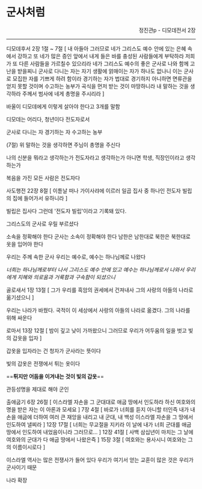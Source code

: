 # 군사처럼
<p align="right">정진관p - 디모데전서 2장</p>

----

디모데후서 2장 1절 ~ 7절 [
내 아들아 그러므로 네가 그리스도 예수 안에 있는 은혜 속에서 강하고
또 네가 많은 증인 앞에서 내게 들은 바를 충성된 사람들에게 부탁하라 저희가 또 다른 사람들을 가르칠수 있으리라
네가 그리스도 예수의 좋은 군사로 나와 함께 고난을 받을찌니
군사로 다니는 자는 자기 생활에 얽매이는 자가 하나도 없나니 이는 군사로 모집한 자를 기쁘게 하려 함이라
경기하는 자가 법대로 경기하지 아니하면 면류관을 얻지 못할 것이며
수고하는 농부가 곡식을 먼저 받는 것이 마땅하니라
내 말하는 것을 생각하라 주께서 범사에 네게 총명을 주시리라
]

바울이 디모데에게 이렇게 살아야 한다고 3개를 말함

디모데는 어리다, 청년이다
전도자로서 

군사로 다니는 자
경기하는 자
수고하는 농부

(7절) 위 말하는 것을 생각하면 주님이 총명을 주신다

나의 신분을 뭐라고 생각하는가
전도자라고 생각하는가
아니면 학생, 직장인이라고 생각하는가

복음을 가진 모든 사람은 전도자다

사도행전 22장 8절 [
이튿날 떠나 가이사랴에 이르러 일곱 집사 중 하나인 전도자 빌립의 집에 들어가서 유하니라
]

빌립은 집사다
그런데 '전도자 빌립'이라고 기록돼 있다.

그리스도의 군사로 우릴 부르셨다

소속을 정확해야 한다
군사는 소속이 정확해야 한다
남한은 남한대로 북한은 북한대로 옷을 입어야 한다

우리는 주께 속한 군사
우리는 예수로, 예수는 하나님께로 나왔다

*너희는 하나님께로부터 나서 그리스도 예수 안에 있고 예수는 하나님께로서 나와서 우리에게 지혜와 의로움과 거룩함과 구속함이 되셨으니*

골로새서 1장 13절 [
그가 우리를 흑암의 권세에서 건져내사 그의 사랑의 아들의 나라로 옮기셨으니
]

우리는 나라가 바꿨다. 국적이 이 세상에서 사랑의 아들의 나라로 옮겼다.
그의 나라를 위해 싸운다

로마서 13장 12절 [
밤이 깊고 낮이 가까왔으니 그러므로 우리가 어두움의 일을 벗고 빛의 갑옷을 입자
]

갑옷을 입자라는 건 청자가 군사라는 뜻이다

빛의 갑옷은 전쟁에서 튀는 옷이다

==**튀지만 어둠을 이겨내는 것이 빛의 갑옷**==

관등성명을 제대로 해야 군인

출애굽기 6장 26절 [
이스라엘 자손을 그 군대대로 애굽 땅에서 인도하라 하신 여호와의 명을 받은 자는 이 아론과 모세요
]
7장 4절 [
바로가 너희를 듣지 아니할 터인즉 내가 내 손을 애굽에 더하여 여러 큰 재앙을 내리고 내 군대, 내 백성 이스라엘 자손을 그 땅에서 인도하여 낼찌라
]
12장 17절 [
너희는 무교절을 지키라 이 날에 내가 너희 군대를 애굽 땅에서 인도하여 내었음이니라 그러므로...
]
12장 41절 [
사백 삼십년이 마치는 그 날에 여호와의 군대가 다 애굽 땅에서 나왔은즉
]
15장 3절 [
여호와는 용사시니 여호와는 그의 이름이시로다
]

이스라엘 역사는 많은 전쟁사가 들어 있다
우리가 여기서 얻는 교훈이 많은 것은 우리가 군사이기 때문

나라 확장